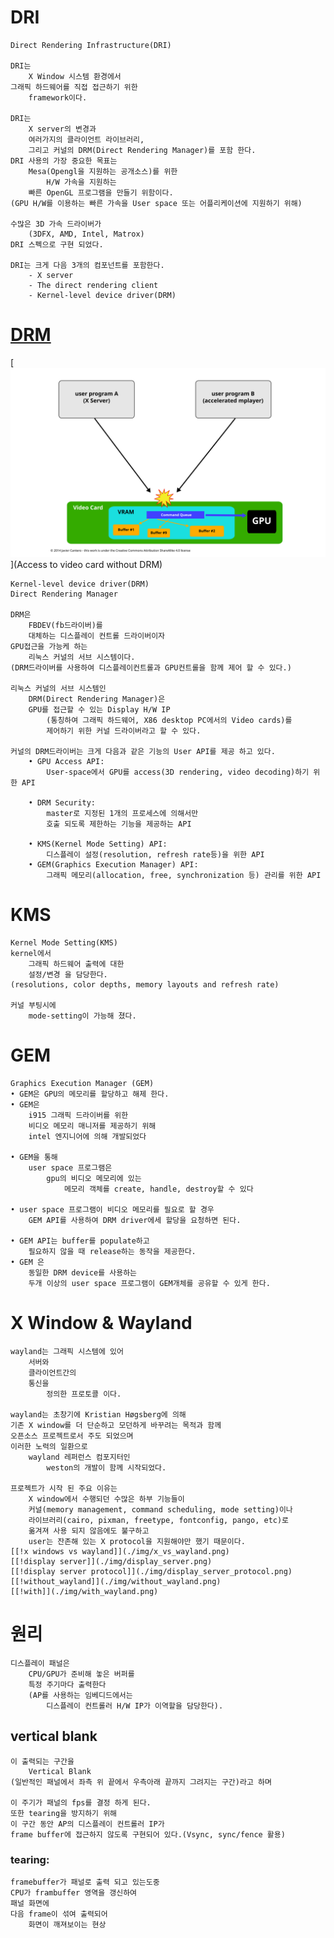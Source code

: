 # DRI
    Direct Rendering Infrastructure(DRI)

    DRI는 
        X Window 시스템 환경에서 
    그래픽 하드웨어를 직접 접근하기 위한 
        framework이다. 

    DRI는 
        X server의 변경과 
        여러가지의 클라이언트 라이브러리, 
        그리고 커널의 DRM(Direct Rendering Manager)를 포함 한다. 
    DRI 사용의 가장 중요한 목표는 
        Mesa(Opengl을 지원하는 공개소스)를 위한 
            H/W 가속을 지원하는
        빠른 OpenGL 프로그램을 만들기 위함이다. 
    (GPU H/W를 이용하는 빠른 가속을 User space 또는 어플리케이션에 지원하기 위해)

    수많은 3D 가속 드라이버가
        (3DFX, AMD, Intel, Matrox) 
    DRI 스펙으로 구현 되었다.

    DRI는 크게 다음 3개의 컴포넌트를 포함한다.
        - X server
        - The direct rendering client
        - Kernel-level device driver(DRM)


# [DRM](https://en.wikipedia.org/wiki/Direct_Rendering_Manager)
[![Access to video card without DRM](./img/Access_to_video_card_without_DRM.svg)](Access to video card without DRM)

    Kernel-level device driver(DRM)
    Direct Rendering Manager

    DRM은 
        FBDEV(fb드라이버)를 
        대체하는 디스플레이 컨트롤 드라이버이자 
    GPU접근을 가능케 하는
        리눅스 커널의 서브 시스템이다. 
    (DRM드라이버를 사용하여 디스플레이컨트롤과 GPU컨트롤을 함께 제어 할 수 있다.)

    리눅스 커널의 서브 시스템인 
        DRM(Direct Rendering Manager)은 
        GPU를 접근할 수 있는 Display H/W IP
            (통칭하여 그래픽 하드웨어, X86 desktop PC에서의 Video cards)를 
            제어하기 위한 커널 드라이버라고 할 수 있다.

    커널의 DRM드라이버는 크게 다음과 같은 기능의 User API를 제공 하고 있다.
        • GPU Access API: 
            User-space에서 GPU를 access(3D rendering, video decoding)하기 위한 API
    
        • DRM Security:
            master로 지정된 1개의 프로세스에 의해서만 
            호출 되도록 제한하는 기능을 제공하는 API

        • KMS(Kernel Mode Setting) API: 
            디스플레이 설정(resolution, refresh rate등)을 위한 API
        • GEM(Graphics Execution Manager) API: 
            그래픽 메모리(allocation, free, synchronization 등) 관리를 위한 API

# KMS 
    Kernel Mode Setting(KMS)
    kernel에서 
        그래픽 하드웨어 출력에 대한 
        설정/변경 을 담당한다.
    (resolutions, color depths, memory layouts and refresh rate)

    커널 부팅시에 
        mode-setting이 가능해 졌다.
# GEM
    Graphics Execution Manager (GEM)
    • GEM은 GPU의 메모리를 할당하고 해제 한다.
    • GEM은 
        i915 그래픽 드라이버를 위한 
        비디오 메모리 매니저를 제공하기 위해 
        intel 엔지니어에 의해 개발되었다

    • GEM을 통해 
        user space 프로그램은 
            gpu의 비디오 메모리에 있는 
                메모리 객체를 create, handle, destroy할 수 있다

    • user space 프로그램이 비디오 메모리를 필요로 할 경우 
        GEM API를 사용하여 DRM driver에세 할당을 요청하면 된다.

    • GEM API는 buffer를 populate하고 
        필요하지 않을 때 release하는 동작을 제공한다.
    • GEM 은 
        동일한 DRM device를 사용하는 
        두개 이상의 user space 프로그램이 GEM개체를 공유할 수 있게 한다.

# X Window & Wayland

    wayland는 그래픽 시스템에 있어 
        서버와 
        클라이언트간의 
        통신을 
            정의한 프로토콜 이다. 

    wayland는 초창기에 Kristian Høgsberg에 의해 
    기존 X window를 더 단순하고 모던하게 바꾸려는 목적과 함께 
    오픈소스 프로젝트로서 주도 되었으며 
    이러한 노력의 일환으로 
        wayland 레퍼런스 컴포지터인 
            weston의 개발이 함께 시작되었다. 

    프로젝트가 시작 된 주요 이유는 
        X window에서 수행되던 수많은 하부 기능들이 
        커널(memory management, command scheduling, mode setting)이나 
        라이브러리(cairo, pixman, freetype, fontconfig, pango, etc)로 
        옮겨져 사용 되지 않음에도 불구하고 
        user는 잔존해 있는 X protocol을 지원해야만 했기 때문이다.
    [[!x windows vs wayland]](./img/x_vs_wayland.png)
    [[!display server]](./img/display_server.png)
    [[!display server protocol]](./img/display_server_protocol.png)
    [[!without_wayland]](./img/without_wayland.png)
    [[!with]](./img/with_wayland.png)

# 원리
    디스플레이 패널은 
        CPU/GPU가 준비해 놓은 버퍼를 
        특정 주기마다 출력한다
        (AP를 사용하는 임베디드에서는 
            디스플레이 컨트롤러 H/W IP가 이역할을 담당한다). 

## vertical blank
    이 출력되는 구간을 
        Vertical Blank
    (일반적인 패널에서 좌측 위 끝에서 우측아래 끝까지 그려지는 구간)라고 하며 

    이 주기가 패널의 fps를 결정 하게 된다. 
    또한 tearing을 방지하기 위해 
    이 구간 동안 AP의 디스플레이 컨트롤러 IP가 
    frame buffer에 접근하지 않도록 구현되어 있다.(Vsync, sync/fence 활용)

### tearing: 
    framebuffer가 패널로 출력 되고 있는도중 
    CPU가 frambuffer 영역을 갱신하여 
    패널 화면에 
    다음 frame이 섞여 출력되어 
        화면이 깨져보이는 현상
